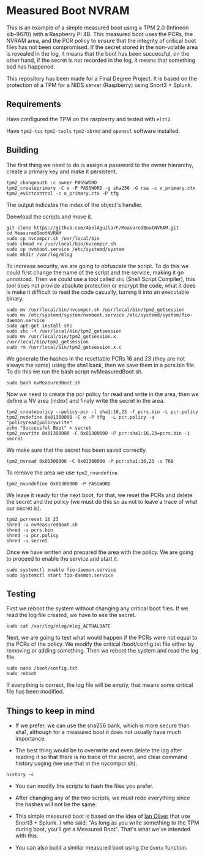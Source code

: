 # Measured Boot NVRAM
This is an example of a simple measured boot using a TPM 2.0 (Infineon slb-9670) with a Raspberry Pi 4B.
This measured boot uses the PCRs, the NVRAM area, and the PCR policy to ensure that the integrity of critical boot files has not been compromised. If the secret stored in the non-volatile area is revealed in the log, it means that the boot has been successful, on the other hand, if the secret is not recorded in the log, it means that something bad has happened. 

This repository has been made for a Final Degree Project. It is based on the protection of a TPM for a NIDS server (Raspberry) using Snort3 + Splunk.


## Requirements
Have configured the TPM on the raspberry and tested with `eltt2`.

Have `tpm2-tss` `tpm2-tools` `tpm2-abrmd` and `openssl` software installed.

## Building
The first thing we need to do is assign a password to the owner hierarchy, create a primary key and make it persistent.
```
tpm2_changeauth -c owner PASSWORD  
tpm2_createprimary -C o -P PASSWORD -g sha256 -G rsa -c o_primary.ctx
tpm2_evictcontrol -c o_primary.ctx -P tfg
```
The output indicates the index of the object's handler.


Donwload the scripts and move it.
```
git clone https://github.com/AbelAguilarF/MeasuredBootNVRAM.git
cd MeasuredBootNVRAM
sudo cp nvcompcr.sh /usr/local/bin
sudo chmod +x /usr/local/bin/nvcompcr.sh
sudo cp nvmboot.service /etc/systemd/system
sudo mkdir /var/log/mlog
```


To increase security, we are going to obfuscate the script. To do this we could first change the name of the script and the service, making it go unnoticed. Then we could use a tool called `shc` (Shell Script Compiler), this tool does not provide absolute protection or encrypt the code, what it does is make it difficult to read the code casually, turning it into an executable binary.
```
sudo mv /usr/local/bin/nvcompcr.sh /usr/local/bin/tpm2_getsession
sudo mv /etc/systemd/system/nvmboot.service /etc/systemd/system/fio-daemon.service
sudo apt-get install shc
sudo shc -f /usr/local/bin/tpm2_getsession
sudo mv /usr/local/bin/tpm2_getsession.x /usr/local/bin/tpm2_getsession 
sudo rm /usr/local/bin/tpm2_getsession.x.c
```


We generate the hashes in the resettable PCRs 16 and 23 (they are not always the same) using the sha1 bank, then we save them in a pcrs.bin file.
To do this we run the bash script nvMeasuredBoot.sh.
```
sudo bash nvMeasuredBoot.sh
```


Now we need to create the pcr policy for read and write in the area, then we define a NV area (index) and finaly write the secret in the area.
```
tpm2_createpolicy --policy-pcr -l sha1:16,23 -f pcrs.bin -L pcr.policy
tpm2_nvdefine 0x01300000 -C o -P tfg  -L pcr.policy -a "policyread|policywrite"
echo "Successful Boot" > secret
tpm2_nvwrite 0x01300000 -C 0x01300000 -P pcr:sha1:16,23=pcrs.bin -i secret
```


We make sure that the secret has been saved correctly.
```
tpm2_nvread 0x01300000 -C 0x01300000 -P pcr:sha1:16,23 -s 768
```


To remove the area we use `tpm2_nvundefine`.
```
tpm2_nvundefine 0x01300000 -P PASSWORD
```


We leave it ready for the next boot, for that, we reset the PCRs and delete the secret and the policy (we must do this so as not to leave a trace of what our secret is).
```
tpm2_pcrreset 16 23
shred -u nvMeasuredBoot.sh
shred -u pcrs.bin
shred -u pcr.policy
shred -u secret
```


Once we have written and prepared the area with the policy.
We are going to proceed to enable the service and start it.
```
sudo systemctl enable fio-daemon.service
sudo systemctl start fio-daemon.service
```


## Testing
First we reboot the system without changing any critical boot files. 
If we read the log file created, we have to see the secret.
```
sudo cat /var/log/mlog/mlog_ACTUALDATE
```

Next, we are going to test what would happen if the PCRs were not equal to the PCRs of the policy.
We modify the critical /boot/config.txt file either by removing or adding something. Then we reboot the system and read the log file. 
```
sudo nano /boot/config.txt 
sudo reboot
```

If everything is correct, the log file will be empty, that means some critical file has been modified.


## Things to keep in mind
- If we prefer, we can use the sha256 bank, which is more secure than sha1, although for a measured boot it does not usually have much importance.

+ The best thing would be to overwrite and even delete the log after reading it so that there is no trace of the secret, and clear command history usging (we use that in the nvcompcr.sh).
``` 
history -c
```
- You can modify the scripts to hash the files you prefer.

+ After changing any of the two scripts, we must redo everything since the hashes will not be the same.

* This simple measured boot is based on the idea of [Ian Oliver](https://github.com/tpm2dev/tpm.dev.tutorials/tree/master/Boot-with-TPM#measured-boot-remarks-by-ian-oliver) that use Snort3 + Splunk.
)  who said: "As long as you write something to the TPM during boot, you'll get a Measured Boot". That's what we've intended with this.

+ You can also build a similar measured boot using the `Quote` function.





